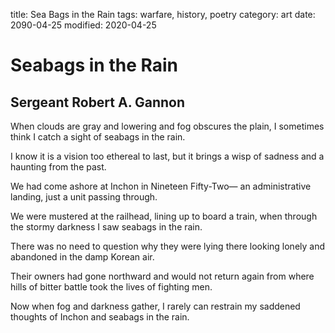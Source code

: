title: Sea Bags in the Rain
tags: warfare, history, poetry
category: art
date: 2090-04-25
modified: 2020-04-25

# Seabags in the Rain
## Sergeant Robert A. Gannon

When clouds are gray and lowering
and fog obscures the plain,
I sometimes think I catch a sight
of seabags in the rain.

I know it is a vision
too ethereal to last,
but it brings a wisp of sadness
and a haunting from the past.

We had come ashore at Inchon
in Nineteen Fifty-Two—
an administrative landing,
just a unit passing through.

We were mustered at the railhead,
lining up to board a train,
when through the stormy darkness
I saw seabags in the rain.

There was no need to question
why they were lying there
looking lonely and abandoned
in the damp Korean air.

Their owners had gone northward
and would not return again
from where hills of bitter battle
took the lives of fighting men.

Now when fog and darkness gather,
I rarely can restrain
my saddened thoughts of Inchon
and seabags in the rain.
